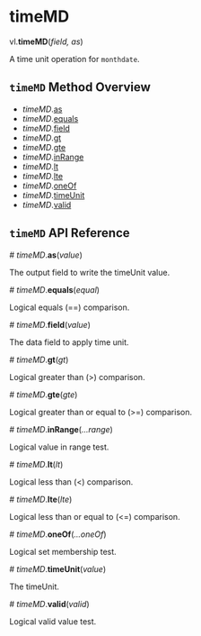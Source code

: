 # timeMD

vl.<b>timeMD</b>(<em>field, as</em>)

A time unit operation for <code>monthdate</code>.

## <code>timeMD</code> Method Overview

* <em>timeMD</em>.<a href="#as">as</a>
* <em>timeMD</em>.<a href="#equals">equals</a>
* <em>timeMD</em>.<a href="#field">field</a>
* <em>timeMD</em>.<a href="#gt">gt</a>
* <em>timeMD</em>.<a href="#gte">gte</a>
* <em>timeMD</em>.<a href="#inRange">inRange</a>
* <em>timeMD</em>.<a href="#lt">lt</a>
* <em>timeMD</em>.<a href="#lte">lte</a>
* <em>timeMD</em>.<a href="#oneOf">oneOf</a>
* <em>timeMD</em>.<a href="#timeUnit">timeUnit</a>
* <em>timeMD</em>.<a href="#valid">valid</a>

## <code>timeMD</code> API Reference

<a name="as">#</a>
<em>timeMD</em>.<b>as</b>(<em>value</em>)

The output field to write the timeUnit value.

<a name="equals">#</a>
<em>timeMD</em>.<b>equals</b>(<em>equal</em>)

Logical equals (==) comparison.

<a name="field">#</a>
<em>timeMD</em>.<b>field</b>(<em>value</em>)

The data field to apply time unit.

<a name="gt">#</a>
<em>timeMD</em>.<b>gt</b>(<em>gt</em>)

Logical greater than (>) comparison.

<a name="gte">#</a>
<em>timeMD</em>.<b>gte</b>(<em>gte</em>)

Logical greater than or equal to (>=) comparison.

<a name="inRange">#</a>
<em>timeMD</em>.<b>inRange</b>(<em>...range</em>)

Logical value in range test.

<a name="lt">#</a>
<em>timeMD</em>.<b>lt</b>(<em>lt</em>)

Logical less than (<) comparison.

<a name="lte">#</a>
<em>timeMD</em>.<b>lte</b>(<em>lte</em>)

Logical less than or equal to (<=) comparison.

<a name="oneOf">#</a>
<em>timeMD</em>.<b>oneOf</b>(<em>...oneOf</em>)

Logical set membership test.

<a name="timeUnit">#</a>
<em>timeMD</em>.<b>timeUnit</b>(<em>value</em>)

The timeUnit.

<a name="valid">#</a>
<em>timeMD</em>.<b>valid</b>(<em>valid</em>)

Logical valid value test.


